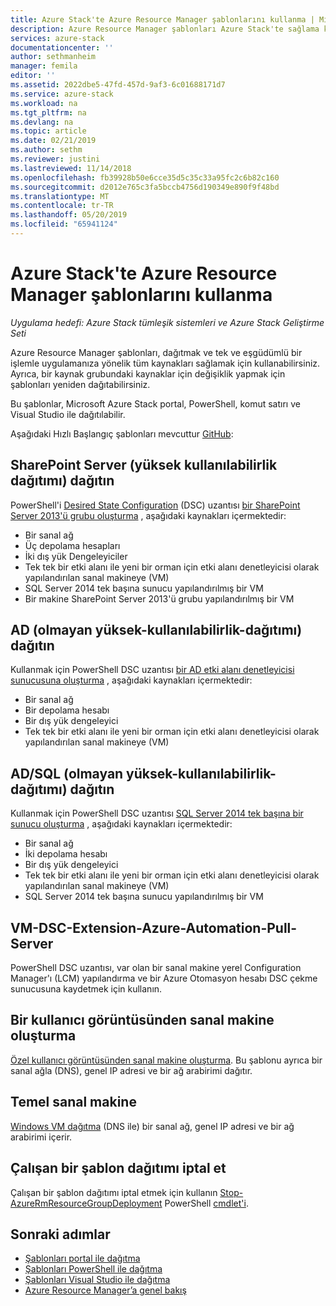 ```yaml
---
title: Azure Stack'te Azure Resource Manager şablonlarını kullanma | Microsoft Docs
description: Azure Resource Manager şablonları Azure Stack'te sağlama kaynakları kullanmayı öğrenin.
services: azure-stack
documentationcenter: ''
author: sethmanheim
manager: femila
editor: ''
ms.assetid: 2022dbe5-47fd-457d-9af3-6c01688171d7
ms.service: azure-stack
ms.workload: na
ms.tgt_pltfrm: na
ms.devlang: na
ms.topic: article
ms.date: 02/21/2019
ms.author: sethm
ms.reviewer: justini
ms.lastreviewed: 11/14/2018
ms.openlocfilehash: fb39928b50e6cce35d5c35c33a95fc2c6b82c160
ms.sourcegitcommit: d2012e765c3fa5bccb4756d190349e890f9f48bd
ms.translationtype: MT
ms.contentlocale: tr-TR
ms.lasthandoff: 05/20/2019
ms.locfileid: "65941124"
---
```

# <a name="use-azure-resource-manager-templates-in-azure-stack"></a>Azure Stack'te Azure Resource Manager şablonlarını kullanma

*Uygulama hedefi: Azure Stack tümleşik sistemleri ve Azure Stack Geliştirme Seti*

Azure Resource Manager şablonları, dağıtmak ve tek ve eşgüdümlü bir işlemle uygulamanıza yönelik tüm kaynakları sağlamak için kullanabilirsiniz. Ayrıca, bir kaynak grubundaki kaynaklar için değişiklik yapmak için şablonları yeniden dağıtabilirsiniz.

Bu şablonlar, Microsoft Azure Stack portal, PowerShell, komut satırı ve Visual Studio ile dağıtılabilir.

Aşağıdaki Hızlı Başlangıç şablonları mevcuttur [GitHub](https://aka.ms/azurestackgithub):


## <a name="deploy-sharepoint-server-non-high-availability-deployment"></a>SharePoint Server (yüksek kullanılabilirlik dağıtımı) dağıtın

PowerShell'i [Desired State Configuration](https://docs.microsoft.com/powershell/dsc/overview/overview) (DSC) uzantısı [bir SharePoint Server 2013'ü grubu oluşturma](https://github.com/Azure/AzureStack-QuickStart-Templates/tree/master/sharepoint-2013-non-ha) , aşağıdaki kaynakları içermektedir:

* Bir sanal ağ
* Üç depolama hesapları
* İki dış yük Dengeleyiciler
* Tek tek bir etki alanı ile yeni bir orman için etki alanı denetleyicisi olarak yapılandırılan sanal makineye (VM)
* SQL Server 2014 tek başına sunucu yapılandırılmış bir VM
* Bir makine SharePoint Server 2013'ü grubu yapılandırılmış bir VM

## <a name="deploy-ad-non-high-availability-deployment"></a>AD (olmayan yüksek-kullanılabilirlik-dağıtımı) dağıtın

Kullanmak için PowerShell DSC uzantısı [bir AD etki alanı denetleyicisi sunucusuna oluşturma](https://github.com/Azure/AzureStack-QuickStart-Templates/tree/master/ad-non-ha) , aşağıdaki kaynakları içermektedir:

* Bir sanal ağ
* Bir depolama hesabı
* Bir dış yük dengeleyici
* Tek tek bir etki alanı ile yeni bir orman için etki alanı denetleyicisi olarak yapılandırılan sanal makineye (VM)

## <a name="deploy-adsql-non-high-availability-deployment"></a>AD/SQL (olmayan yüksek-kullanılabilirlik-dağıtımı) dağıtın

Kullanmak için PowerShell DSC uzantısı [SQL Server 2014 tek başına bir sunucu oluşturma](https://github.com/Azure/AzureStack-QuickStart-Templates/tree/master/sql-2014-non-ha) , aşağıdaki kaynakları içermektedir:

* Bir sanal ağ
* İki depolama hesabı
* Bir dış yük dengeleyici
* Tek tek bir etki alanı ile yeni bir orman için etki alanı denetleyicisi olarak yapılandırılan sanal makineye (VM)
* SQL Server 2014 tek başına sunucu yapılandırılmış bir VM

## <a name="vm-dsc-extension-azure-automation-pull-server"></a>VM-DSC-Extension-Azure-Automation-Pull-Server

PowerShell DSC uzantısı, var olan bir sanal makine yerel Configuration Manager'ı (LCM) yapılandırma ve bir Azure Otomasyon hesabı DSC çekme sunucusuna kaydetmek için kullanın.

## <a name="create-a-virtual-machine-from-a-user-image"></a>Bir kullanıcı görüntüsünden sanal makine oluşturma

[Özel kullanıcı görüntüsünden sanal makine oluşturma](https://github.com/Azure/AzureStack-QuickStart-Templates/tree/master/101-vm-create-from-customimage). Bu şablonu ayrıca bir sanal ağla (DNS), genel IP adresi ve bir ağ arabirimi dağıtır.

## <a name="basic-virtual-machine"></a>Temel sanal makine

[Windows VM dağıtma](https://github.com/Azure/AzureStack-QuickStart-Templates/tree/master/101-simple-windows-vm) (DNS ile) bir sanal ağ, genel IP adresi ve bir ağ arabirimi içerir.

## <a name="cancel-a-running-template-deployment"></a>Çalışan bir şablon dağıtımı iptal et

Çalışan bir şablon dağıtımı iptal etmek için kullanın [Stop-AzureRmResourceGroupDeployment](/powershell/module/azurerm.resources/stop-azurermresourcegroupdeployment) PowerShell [cmdlet'i](https://docs.microsoft.com/powershell/developer/cmdlet/cmdlet-overview).

## <a name="next-steps"></a>Sonraki adımlar

* [Şablonları portal ile dağıtma](azure-stack-deploy-template-portal.md)
* [Şablonları PowerShell ile dağıtma](azure-stack-deploy-template-powershell.md)
* [Şablonları Visual Studio ile dağıtma](azure-stack-deploy-template-visual-studio.md)
* [Azure Resource Manager’a genel bakış](/azure/azure-resource-manager/resource-group-overview)
